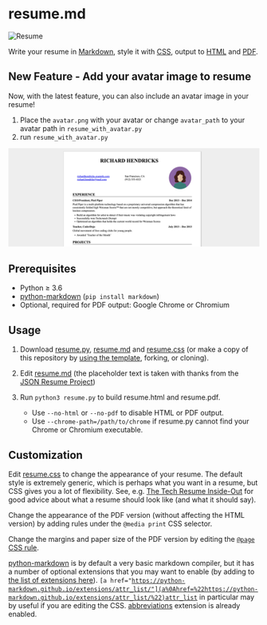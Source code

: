 # resume.md

![Resume](resume.png)

Write your resume in
[Markdown](https://raw.githubusercontent.com/mikepqr/resume.md/main/resume.md),
style it with [CSS](resume.css), output to [HTML](resume.html) and
[PDF](resume.pdf).


## New Feature -  Add your avatar image to resume

Now, with the latest feature, you can also include an avatar image in your resume!

1. Place the `avatar.png` with your avatar or change `avatar_path` to your avatar path in `resume_with_avatar.py`
2. run `resume_with_avatar.py`

![image.png](assets/image.png)

## Prerequisites

- Python ≥ 3.6
- [python-markdown](https://python-markdown.github.io/) (`pip install markdown`)
- Optional, required for PDF output: Google Chrome or Chromium

## Usage

1. Download [resume.py](resume.py), [resume.md](resume.md) and
   [resume.css](resume.css) (or make a copy of this repository by [using the
   template](https://github.com/mikepqr/resume.md/generate), forking, or
   cloning).
2. Edit [resume.md](resume.md) (the placeholder text is taken with thanks from
   the [JSON Resume Project](https://jsonresume.org/themes/))
3. Run `python3 resume.py` to build resume.html and resume.pdf.

   - Use `--no-html` or `--no-pdf` to disable HTML or PDF output.
   - Use `--chrome-path=/path/to/chrome` if resume.py cannot find your Chrome
     or Chromium executable.

## Customization

Edit [resume.css](resume.css) to change the appearance of your resume. The
default style is extremely generic, which is perhaps what you want in a resume,
but CSS gives you a lot of flexibility. See, e.g. [The Tech Resume
Inside-Out](https://www.thetechinterview.com/) for good advice about what a
resume should look like (and what it should say).

Change the appearance of the PDF version (without affecting the HTML version) by
adding rules under the `@media print` CSS selector.

Change the margins and paper size of the PDF version by editing the [`@page` CSS
rule](https://developer.mozilla.org/en-US/docs/Web/CSS/%40page/size).

[python-markdown](https://python-markdown.github.io/) is by default a very basic
markdown compiler, but it has a number of optional extensions that you may want
to enable (by adding to [the list of extensions
here](https://github.com/mikepqr/resume.md/blob/f1b0699a9b66833cb67bb59111f45a09ed3c0f7e/resume.py#L112)).
<code>[a
href="https://python-markdown.github.io/extensions/attr_list/"](a%0Ahref=%22https://python-markdown.github.io/extensions/attr_list/%22)attr_list</a></code>
in particular may by useful if you are editing the CSS.
[abbreviations](https://python-markdown.github.io/extensions/abbreviations/)
extension is already enabled.
